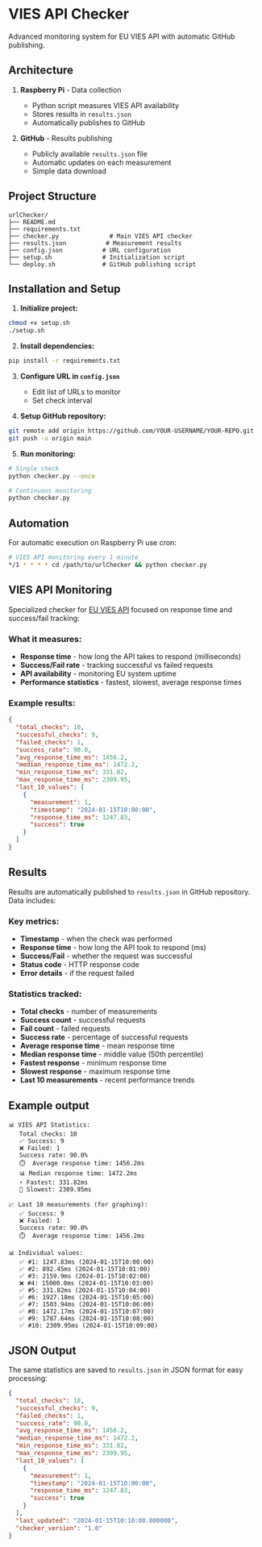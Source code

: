 # VIES API Checker

Advanced monitoring system for EU VIES API with automatic GitHub publishing.

## Architecture

1. **Raspberry Pi** - Data collection
   - Python script measures VIES API availability
   - Stores results in `results.json`
   - Automatically publishes to GitHub

2. **GitHub** - Results publishing
   - Publicly available `results.json` file
   - Automatic updates on each measurement
   - Simple data download

## Project Structure

```
urlChecker/
├── README.md
├── requirements.txt
├── checker.py              # Main VIES API checker
├── results.json           # Measurement results
├── config.json           # URL configuration
├── setup.sh              # Initialization script
└── deploy.sh             # GitHub publishing script
```

## Installation and Setup

1. **Initialize project:**
```bash
chmod +x setup.sh
./setup.sh
```

2. **Install dependencies:**
```bash
pip install -r requirements.txt
```

3. **Configure URL in `config.json`**
   - Edit list of URLs to monitor
   - Set check interval

4. **Setup GitHub repository:**
```bash
git remote add origin https://github.com/YOUR-USERNAME/YOUR-REPO.git
git push -u origin main
```

5. **Run monitoring:**
```bash
# Single check
python checker.py --once

# Continuous monitoring
python checker.py
```

## Automation

For automatic execution on Raspberry Pi use cron:
```bash
# VIES API monitoring every 1 minute
*/1 * * * * cd /path/to/urlChecker && python checker.py
```

## VIES API Monitoring

Specialized checker for [EU VIES API](https://ec.europa.eu/taxation_customs/vies/rest-api/ms/CZ/vat/CZ26185610) focused on response time and success/fail tracking:

### What it measures:
- **Response time** - how long the API takes to respond (milliseconds)
- **Success/Fail rate** - tracking successful vs failed requests
- **API availability** - monitoring EU system uptime
- **Performance statistics** - fastest, slowest, average response times

### Example results:
```json
{
  "total_checks": 10,
  "successful_checks": 9,
  "failed_checks": 1,
  "success_rate": 90.0,
  "avg_response_time_ms": 1456.2,
  "median_response_time_ms": 1472.2,
  "min_response_time_ms": 331.82,
  "max_response_time_ms": 2309.95,
  "last_10_values": [
    {
      "measurement": 1,
      "timestamp": "2024-01-15T10:00:00",
      "response_time_ms": 1247.83,
      "success": true
    }
  ]
}
```

## Results

Results are automatically published to `results.json` in GitHub repository. Data includes:

### Key metrics:
- **Timestamp** - when the check was performed
- **Response time** - how long the API took to respond (ms)
- **Success/Fail** - whether the request was successful
- **Status code** - HTTP response code
- **Error details** - if the request failed

### Statistics tracked:
- **Total checks** - number of measurements
- **Success count** - successful requests
- **Fail count** - failed requests  
- **Success rate** - percentage of successful requests
- **Average response time** - mean response time
- **Median response time** - middle value (50th percentile)
- **Fastest response** - minimum response time
- **Slowest response** - maximum response time
- **Last 10 measurements** - recent performance trends

## Example output

```
📊 VIES API Statistics:
   Total checks: 10
   ✅ Success: 9
   ❌ Failed: 1
   Success rate: 90.0%
   ⏱️  Average response time: 1456.2ms
   📊 Median response time: 1472.2ms
   ⚡ Fastest: 331.82ms
   🐌 Slowest: 2309.95ms

📈 Last 10 measurements (for graphing):
   ✅ Success: 9
   ❌ Failed: 1
   Success rate: 90.0%
   ⏱️  Average response time: 1456.2ms

📊 Individual values:
   ✅ #1: 1247.83ms (2024-01-15T10:00:00)
   ✅ #2: 892.45ms (2024-01-15T10:01:00)
   ✅ #3: 2159.9ms (2024-01-15T10:02:00)
   ❌ #4: 15000.0ms (2024-01-15T10:03:00)
   ✅ #5: 331.82ms (2024-01-15T10:04:00)
   ✅ #6: 1927.18ms (2024-01-15T10:05:00)
   ✅ #7: 1503.94ms (2024-01-15T10:06:00)
   ✅ #8: 1472.17ms (2024-01-15T10:07:00)
   ✅ #9: 1787.64ms (2024-01-15T10:08:00)
   ✅ #10: 2309.95ms (2024-01-15T10:09:00)
```

## JSON Output

The same statistics are saved to `results.json` in JSON format for easy processing:

```json
{
  "total_checks": 10,
  "successful_checks": 9,
  "failed_checks": 1,
  "success_rate": 90.0,
  "avg_response_time_ms": 1456.2,
  "median_response_time_ms": 1472.2,
  "min_response_time_ms": 331.82,
  "max_response_time_ms": 2309.95,
  "last_10_values": [
    {
      "measurement": 1,
      "timestamp": "2024-01-15T10:00:00",
      "response_time_ms": 1247.83,
      "success": true
    }
  ],
  "last_updated": "2024-01-15T10:10:00.000000",
  "checker_version": "1.0"
}
```